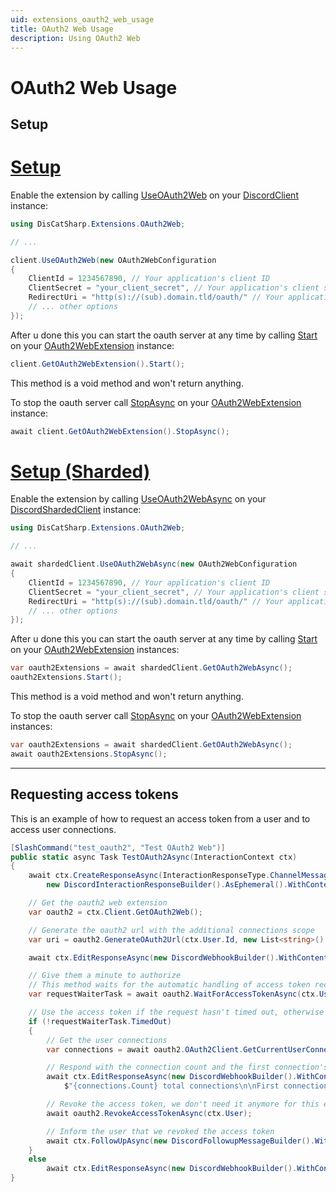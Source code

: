 ```yaml
---
uid: extensions_oauth2_web_usage
title: OAuth2 Web Usage
description: Using OAuth2 Web
---
```


# OAuth2 Web Usage

## Setup

# [Setup](#tab/single)

Enable the extension by calling [UseOAuth2Web](xref:DisCatSharp.Extensions.OAuth2Web.ExtensionMethods.UseOAuth2Web*) on your [DiscordClient](xref:DisCatSharp.DiscordClient) instance:

```cs
using DisCatSharp.Extensions.OAuth2Web;

// ...

client.UseOAuth2Web(new OAuth2WebConfiguration
{
    ClientId = 1234567890, // Your application's client ID
    ClientSecret = "your_client_secret", // Your application's client secret
    RedirectUri = "http(s)://(sub).domain.tld/oauth/" // Your application's redirect URI
    // ... other options
});
```

After u done this you can start the oauth server at any time by calling [Start](xref:DisCatSharp.Extensions.OAuth2Web.OAuth2WebExtension.Start*) on your [OAuth2WebExtension](xref:DisCatSharp.Extensions.OAuth2Web.OAuth2WebExtension) instance:

```cs
client.GetOAuth2WebExtension().Start();
```

This method is a void method and won't return anything.

To stop the oauth server call [StopAsync](xref:DisCatSharp.Extensions.OAuth2Web.OAuth2WebExtension.StopAsync*) on your [OAuth2WebExtension](xref:DisCatSharp.Extensions.OAuth2Web.OAuth2WebExtension) instance:

```cs
await client.GetOAuth2WebExtension().StopAsync();
```

# [Setup (Sharded)](#tab/sharded)

Enable the extension by calling [UseOAuth2WebAsync](xref:DisCatSharp.Extensions.OAuth2Web.ExtensionMethods.UseOAuth2WebAsync*) on your [DiscordShardedClient](xref:DisCatSharp.DiscordShardedClient) instance:

```cs
using DisCatSharp.Extensions.OAuth2Web;

// ...

await shardedClient.UseOAuth2WebAsync(new OAuth2WebConfiguration
{
    ClientId = 1234567890, // Your application's client ID
    ClientSecret = "your_client_secret", // Your application's client secret
    RedirectUri = "http(s)://(sub).domain.tld/oauth/" // Your application's redirect URI
    // ... other options
});
```

After u done this you can start the oauth server at any time by calling [Start](xref:DisCatSharp.Extensions.OAuth2Web.OAuth2WebExtension.Start*) on your [OAuth2WebExtension](xref:DisCatSharp.Extensions.OAuth2Web.OAuth2WebExtension) instances:

```cs
var oauth2Extensions = await shardedClient.GetOAuth2WebAsync();
oauth2Extensions.Start();
```

This method is a void method and won't return anything.

To stop the oauth server call [StopAsync](xref:DisCatSharp.Extensions.OAuth2Web.OAuth2WebExtension.StopAsync*) on your [OAuth2WebExtension](xref:DisCatSharp.Extensions.OAuth2Web.OAuth2WebExtension) instances:

```cs
var oauth2Extensions = await shardedClient.GetOAuth2WebAsync();
await oauth2Extensions.StopAsync();
```
---

## Requesting access tokens

This is an example of how to request an access token from a user and to access user connections.

```cs
[SlashCommand("test_oauth2", "Test OAuth2 Web")]
public static async Task TestOAuth2Async(InteractionContext ctx)
{
    await ctx.CreateResponseAsync(InteractionResponseType.ChannelMessageWithSource,
        new DiscordInteractionResponseBuilder().AsEphemeral().WithContent("Please wait.."));

    // Get the oauth2 web extension
    var oauth2 = ctx.Client.GetOAuth2Web();

    // Generate the oauth2 url with the additional connections scope
    var uri = oauth2.GenerateOAuth2Url(ctx.User.Id, new List<string>() { "identify", "connections" });

    await ctx.EditResponseAsync(new DiscordWebhookBuilder().WithContent($"Please authorize via oauth at: {uri.AbsoluteUri}"));

    // Give them a minute to authorize
    // This method waits for the automatic handling of access token receiving and exchange
    var requestWaiterTask = await oauth2.WaitForAccessTokenAsync(ctx.User, uri, TimeSpan.FromMinutes(1));

    // Use the access token if the request hasn't timed out, otherwise respond with a timeout message
    if (!requestWaiterTask.TimedOut)
    {
        // Get the user connections
        var connections = await oauth2.OAuth2Client.GetCurrentUserConnectionsAsync(requestWaiterTask.Result.DiscordAccessToken);

        // Respond with the connection count and the first connection's username
        await ctx.EditResponseAsync(new DiscordWebhookBuilder().WithContent(
            $"{connections.Count} total connections\n\nFirst connection username: {connections.First().Name}"));

        // Revoke the access token, we don't need it anymore for this example
        await oauth2.RevokeAccessTokenAsync(ctx.User);

        // Inform the user that we revoked the access token
        await ctx.FollowUpAsync(new DiscordFollowupMessageBuilder().WithContent("Revoked access token"));
    }
    else
        await ctx.EditResponseAsync(new DiscordWebhookBuilder().WithContent("Timed out"));
}
```
